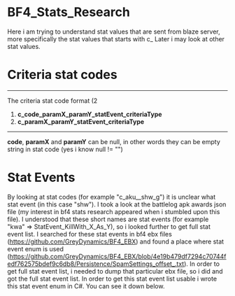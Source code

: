 # BF4_Stats_Research

Here i am trying to understand stat values that are sent from blaze server, more specifically the stat values that starts with c_
Later i may look at other stat values.

# Criteria stat codes

-----------------------------------------------------------  
The criteria stat code format (2 
  1) **c_code_paramX_paramY_statEvent_criteriaType**
  2) **c_paramX_paramY_statEvent_criteriaType**
-----------------------------------------------------------  

**code**, **paramX** and **paramY** can be null, in other words they can be empty string in stat code (yes i know null != "")


# Stat Events

By looking at stat codes (for example "c_aku__shw_g") it is unclear what stat event (in this case "shw"). I took a look at the battlelog apk awards json file (my interest in bf4 stats research appeared when i stumbled upon this file). I understood that these short names are stat events (for example "kwa" => StatEvent_KillWith_X_As_Y), so i looked further to get full stat event list. I searched for these stat events in bf4 ebx files (https://github.com/GreyDynamics/BF4_EBX) and found a place where stat event enum is used (https://github.com/GreyDynamics/BF4_EBX/blob/4e19b479df7294c70744fedf762575bdef9c6db8/Persistence/SpamSettings_offset_.txt). In order to get full stat event list, i needed to dump that particular ebx file, so i did and got the full stat event list. In order to get this stat event list usable i wrote this stat event enum in C#. You can see it down below.

